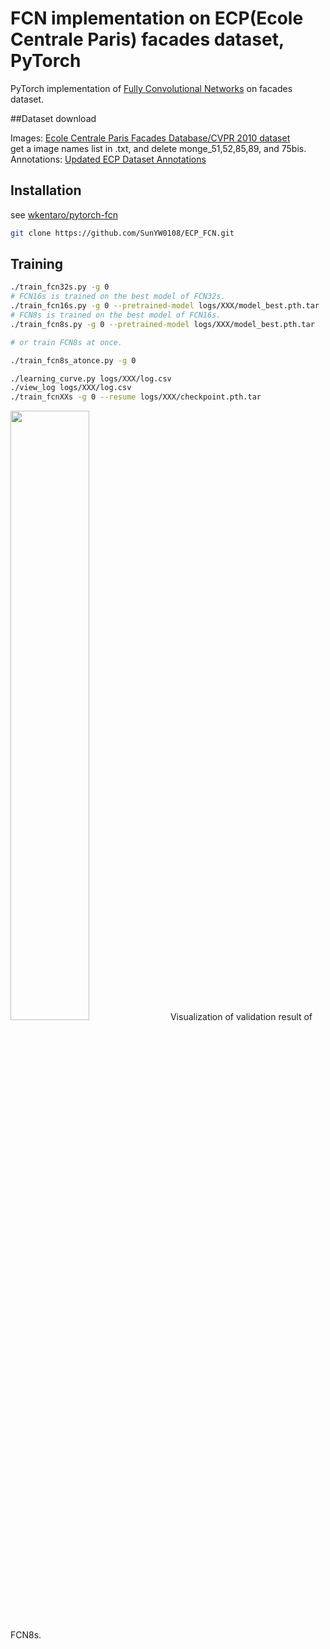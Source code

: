 # FCN implementation on ECP(Ecole Centrale Paris) facades dataset, PyTorch
PyTorch implementation of [Fully Convolutional Networks](https://github.com/shelhamer/fcn.berkeleyvision.org) on facades dataset.

##Dataset download

Images: [Ecole Centrale Paris Facades Database/CVPR 2010 dataset](http://vision.mas.ecp.fr/Personnel/teboul/files/cvpr2010.zip)  
get a image names list in .txt, and delete monge_51,52,85,89, and 75bis.  
Annotations: [Updated ECP Dataset Annotations](http://martinovi.ch/datasets/ECP_newAnnotations.zip)


## Installation

see [wkentaro/pytorch-fcn](https://github.com/wkentaro/pytorch-fcn)
```bash
git clone https://github.com/SunYW0108/ECP_FCN.git
```

## Training
```bash
./train_fcn32s.py -g 0
# FCN16s is trained on the best model of FCN32s.
./train_fcn16s.py -g 0 --pretrained-model logs/XXX/model_best.pth.tar
# FCN8s is trained on the best model of FCN16s.
./train_fcn8s.py -g 0 --pretrained-model logs/XXX/model_best.pth.tar

# or train FCN8s at once.

./train_fcn8s_atonce.py -g 0
```
```bash
./learning_curve.py logs/XXX/log.csv
./view_log logs/XXX/log.csv
./train_fcnXXs -g 0 --resume logs/XXX/checkpoint.pth.tar
```

<img src=".readme/fcn8s_iter10000.jpg" width="50%" />
Visualization of validation result of FCN8s.

